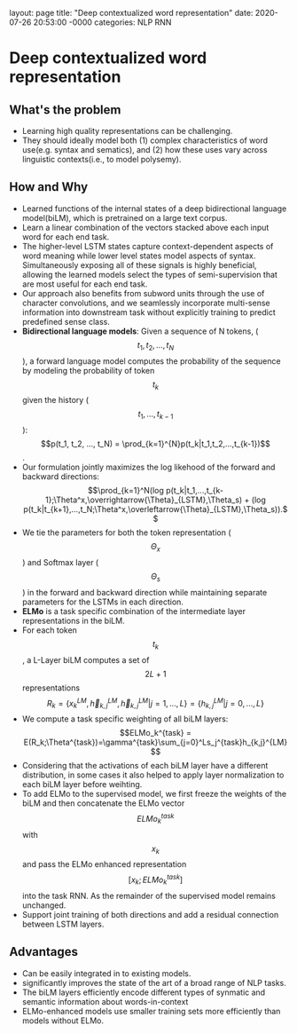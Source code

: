 layout: page
title: "Deep contextualized word representation"
date: 2020-07-26 20:53:00 -0000
categories: NLP RNN

# Deep contextualized word representation

## What's the problem
- Learning high quality representations can be challenging. 
- They should ideally model both (1) complex characteristics of word use(e.g. syntax and sematics), and (2) how these uses vary across linguistic contexts(i.e., to model polysemy).

## How and Why
- Learned functions of the internal states of a deep bidirectional language model(biLM), which is pretrained on a large text corpus.
- Learn a linear combination of the vectors stacked above each input word for each end task.
- The higher-level LSTM states capture context-dependent aspects of word meaning while lower level states model aspects of syntax. Simultaneously exposing all of these signals is
highly beneficial, allowing the learned models select the types of semi-supervision that are most useful for each end task.
- Our approach also benefits from subword units through the use of character convolutions, and we seamlessly incorporate multi-sense information into downstream task without
explicitly training to predict predefined  sense class.
- **Bidirectional language models**: Given a sequence of N tokens, ($$t_1, t_2, ..., t_N$$), a forward language model computes the probability of the sequence by modeling the
probability of token $$t_k$$ given the history ($$t_1,...,t_{k-1}$$):
$$p(t_1, t_2, ..., t_N) = \prod_{k=1}^{N}p(t_k|t_1,t_2,...,t_{k-1})$$.
- Our formulation jointly maximizes the log likehood of the forward and backward directions:
$$\prod_{k=1}^N(log p(t_k|t_1,...,t_{k-1};\Theta^x,\overrightarrow{\Theta}_{LSTM},\Theta_s) + (log p(t_k|t_{k+1},...,t_N;\Theta^x,\overleftarrow{\Theta}_{LSTM},\Theta_s)).$$
- We tie the parameters for both the token representation ($$\Theta_x$$) and Softmax layer ($$\Theta_s$$) in the forward and backward direction while maintaining separate
parameters for the LSTMs in each direction.
- **ELMo** is a task specific combination of the intermediate layer representations in the biLM.
- For each token $$t_k$$, a L-Layer biLM computes a set of $$2L + 1$$ representations
$$R_k = \{x_k^{LM}, \overrightarrow{h}_{k, j}^{LM},\overleftarrow{h}_{k, j}^{LM}|j=1,...,L\} = \{h_{k,j}^{LM}|j=0,...,L\}$$
- We compute a task specific weighting of all biLM layers:
$$ELMo_k^{task} = E(R_k;\Theta^{task})=\gamma^{task}\sum_{j=0}^Ls_j^{task}h_{k,j}^{LM}$$
- Considering that the activations of each biLM layer have a different distribution, in some cases it also helped to apply layer normalization to each biLM layer before weihting.
- To add ELMo to the supervised model, we first freeze the weights of the biLM and then concatenate the ELMo vector $$ELMo_k^{task}$$ with $$x_k$$ and pass the ELMo enhanced
representation $$[x_k;ELMo_k^{task}]$$ into the task RNN. As the remainder of the supervised model remains unchanged.
- Support joint training of both directions and add a residual connection between LSTM layers.


## Advantages
- Can be easily integrated in to existing models.
- significantly improves the state of the art of a broad range of NLP tasks.
- The biLM layers efficiently encode different types of synmatic and semantic information about words-in-context
- ELMo-enhanced models use smaller training sets more efficiently than models without ELMo.

<script src="https://cdn.mathjax.org/mathjax/latest/MathJax.js?config=TeX-AMS-MML_HTMLorMML" type="text/javascript"></script>
